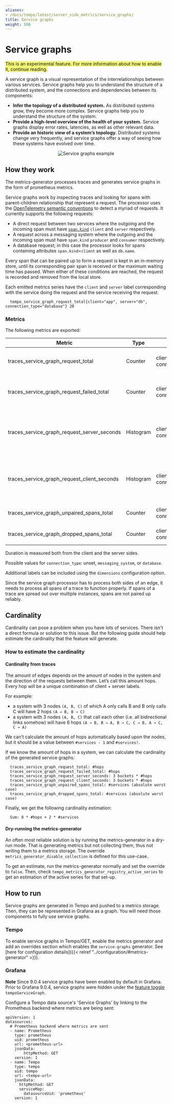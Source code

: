 ```yaml
---
aliases:
- /docs/tempo/latest/server_side_metrics/service_graphs/
title: Service graphs
weight: 500
---
```


# Service graphs

<span style="background-color:#f3f973;">This is an experimental feature. For more information about how to enable it, continue reading.</span>

A service graph is a visual representation of the interrelationships between various services.
Service graphs help you to understand the structure of a distributed system,
and the connections and dependencies between its components:

- **Infer the topology of a distributed system.**
  As distributed systems grow, they become more complex.
  Service graphs help you to understand the structure of the system.
- **Provide a high-level overview of the health of your system.**
  Service graphs display error rates, latencies, as well as other relevant data.
- **Provide an historic view of a system’s topology.**
  Distributed systems change very frequently,
  and service graphs offer a way of seeing how these systems have evolved over time.

<p align="center"><img src="../grafana-service-graphs-panel.png" alt="Service graphs example"></p>

## How they work

The metrics-generator processes traces and generates service graphs in the form of prometheus metrics.

Service graphs work by inspecting traces and looking for spans with parent-children relationship that represent a request.
The processor uses the [OpenTelemetry semantic conventions](https://github.com/open-telemetry/opentelemetry-specification/blob/main/specification/trace/semantic_conventions/README.md) to detect a myriad of requests.
It currently supports the following requests:
- A direct request between two services where the outgoing and the incoming span must have [`span.kind`](https://github.com/open-telemetry/opentelemetry-specification/blob/main/specification/trace/api.md#spankind) `client` and `server` respectively.
- A request across a messaging system where the outgoing and the incoming span must have `span.kind` `producer` and `consumer` respectively.
- A database request; in this case the processor looks for spans containing attributes `span.kind`=`client` as well as `db.name`.

Every span that can be paired up to form a request is kept in an in-memory store, until its corresponding pair span is received or the maximum waiting time has passed.
When either of these conditions are reached, the request is recorded and removed from the local store.

Each emitted metrics series have the `client` and `server` label corresponding with the service doing the request and the service receiving the request.

```
  tempo_service_graph_request_total{client="app", server="db", connection_type="database"} 20
```

### Metrics

The following metrics are exported:

| Metric                                      | Type      | Labels                          | Description                                                  |
|---------------------------------------------|-----------|---------------------------------|--------------------------------------------------------------|
| traces_service_graph_request_total          | Counter   | client, server, connection_type | Total count of requests between two nodes                    |
| traces_service_graph_request_failed_total   | Counter   | client, server, connection_type | Total count of failed requests between two nodes             |
| traces_service_graph_request_server_seconds | Histogram | client, server, connection_type | Time for a request between two nodes as seen from the server |
| traces_service_graph_request_client_seconds | Histogram | client, server, connection_type | Time for a request between two nodes as seen from the client |
| traces_service_graph_unpaired_spans_total   | Counter   | client, server, connection_type | Total count of unpaired spans                                |
| traces_service_graph_dropped_spans_total    | Counter   | client, server, connection_type | Total count of dropped spans                                 |

Duration is measured both from the client and the server sides.

Possible values for `connection_type`: unset, `messaging_system`, or `database`.

Additional labels can be included using the `dimensions` configuration option.

Since the service graph processor has to process both sides of an edge,
it needs to process all spans of a trace to function properly.
If spans of a trace are spread out over multiple instances, spans are not paired up reliably.

## Cardinality

Cardinality can pose a problem when you have lots of services.
There isn't a direct formula or solution to this issue.
But the following guide should help estimate the cardinality that the feature will generate.

### How to estimate the cardinality

#### Cardinality from traces

The amount of edges depends on the amount of nodes in the system and the direction of the requests between them.
Let’s call this amount hops. Every hop will be a unique combination of client + server labels.

For example:
- a system with 3 nodes `(A, B, C)` of which A only calls B and B only calls C will have 2 hops `(A → B, B → C)`
- a system with 3 nodes `(A, B, C)` that call each other (i.e. all bidirectional links somehow) will have 6 hops `(A → B, B → A, B → C, C → B, A → C, C → A)`

We can’t calculate the amount of hops automatically based upon the nodes,
but it should be a value between `#services - 1` and `#services!`.

If we know the amount of hops in a system, we can calculate the cardinality of the generated service graphs:

```
  traces_service_graph_request_total: #hops
  traces_service_graph_request_failed_total: #hops
  traces_service_graph_request_server_seconds: 3 buckets * #hops
  traces_service_graph_request_client_seconds: 3 buckets * #hops
  traces_service_graph_unpaired_spans_total: #services (absolute worst case)
  traces_service_graph_dropped_spans_total: #services (absolute worst case)
```

Finally, we get the following cardinality estimation:

```
  Sum: 8 * #hops + 2 * #services
```

#### Dry-running the metrics-generator

An often most reliable solution is by running the metrics-generator in a dry-run mode.
That is generating metrics but not collecting them, thus not writing them to a metrics storage.
The override `metrics_generator_disable_collection` is defined for this use-case.

To get an estimate, run the metrics-generator normally and set the override to `false`.
Then, check `tempo_metrics_generator_registry_active_series` to get an estimation of the active series for that set-up.

## How to run

Service graphs are generated in Tempo and pushed to a metrics storage.
Then, they can be represented in Grafana as a graph.
You will need those components to fully use service graphs.

### Tempo

To enable service graphs in Tempo/GET, enable the metrics generator and add an overrides section which enables the `service-graphs` generator. See [here for configuration details]({{< relref "../configuration/#metrics-generator" >}}).

### Grafana

**Note** Since 9.0.4 service graphs have been enabled by default in Grafana. Prior to Grafana 9.0.4, service graphs were hidden 
under the [feature toggle](https://grafana.com/docs/grafana/latest/setup-grafana/configure-grafana/#feature_toggles) `tempoServiceGraph`. 

Configure a Tempo data source's 'Service Graphs' by linking to the Prometheus backend where metrics are being sent:

```
apiVersion: 1
datasources:
  # Prometheus backend where metrics are sent
  - name: Prometheus
    type: prometheus
    uid: prometheus
    url: <prometheus-url>
    jsonData:
        httpMethod: GET
    version: 1
  - name: Tempo
    type: tempo
    uid: tempo
    url: <tempo-url>
    jsonData:
      httpMethod: GET
      serviceMap:
        datasourceUid: 'prometheus'
    version: 1
```

